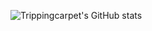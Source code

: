 ![Trippingcarpet's GitHub stats](https://github-readme-stats.vercel.app/api?username=RedSideDevils&count_private=true&theme=midnight-purple&show_icons=true)

